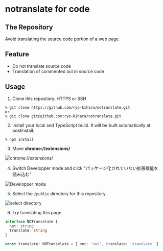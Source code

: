 # notranslate for code

## The Repository

Avoid translating the source code portion of a web page.

## Feature

- Do not translate source code
- Translation of commented out in source code

## Usage

1. Clone this repository. HTTPS or SSH
```terminal
% git clone https://github.com/ryo-kihara/notranslate.git
or
% git clone git@github.com:ryo-kihara/notranslate.git
```

2. Install your local and TypeScript build. It will be built automatically at postinstall.
```terminal
% npm install
```

3. Move **chrome://extensions/**

![chrome://extensions/](https://user-images.githubusercontent.com/48352529/141610767-4d579eb2-674b-44a3-8165-6ec77b9a6f48.png)

4. Switch Developper mode and click "パッケージ化されていない拡張機能を読み込む"

![Developper mode](https://user-images.githubusercontent.com/48352529/141610988-d5aa3719-fed8-4b4c-a046-4d7203803e08.png)

5. Select the `/public` directory for this repository.

![select directory](https://user-images.githubusercontent.com/48352529/141611039-e55b2ba3-a7a7-438a-bc38-cc0b88d5caea.png)

6. Try translating this page.

```ts
interface NOTranselate {
  not: string
  translate: string
}

const translate: NOTranselate = { not: 'not', translate: 'translate' }
```
